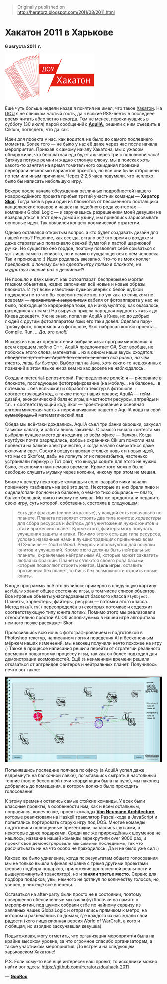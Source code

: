> Originally published on http://heratorz.blogspot.com/2011/08/2011.html

# Хакатон 2011 в Харькове

**6 августа 2011  г.**

![dou-hackathon-logo](img/hackathon-big.png)

Ещё чуть больше недели назад я понятия не имел, что такое [Хакатон](http://www.developers.org.ua/calendar/695/). На [DOU](https://dou.ua) я не слишком частый гость, да и всякие RSS-ленты в последнее время читать абсолютно некогда. Тем не менее, перекинувшись в субботу (30 июля) парой сообщений с [**AquilA**](https://github.com/aquiladev), решили с ним съездить в Ciklum, поглядеть, что да как.

Идеи для проекта у нас, как водится, не было до самого последнего момента. Более того — не было у нас её даже через час после начала мероприятия. Приехав к самому началу Хакатона, мы с ужасом обнаружили, что бесплатная еда будет аж через три с половиной часа! Затянув потуже ремни и жадно сглотнув слюну, мы в поисках хоть какого-то занятия на время томительного ожидания провизии перебрали несколько вариантов проектов, но все они были отброшены по тем или иным причинам. Через 2-2,5 часа подумали, что неплохо было бы написать небольшую игру.

Вскоре после начала обсуждения различных подробностей нашего новорождённого проекта прибыл третий участник команды — **Хератор** [**Skor**](https://github.com/o-skor). Тогда взяв в руки один из блокнотов от бессменного поставщика канцелярских товаров и чашек на подобного рода контестах — компании Global Logic — и заручившись разрешением моей девушки не возвращаться в этот день домой к ужину, мы принялись зарисовывать основные идеи. Так появился концепт космической стратегии.

Однако оставался открытым вопрос: а кто будет создавать дизайн для нашей игры? Решение, как всегда, витало всё это время в воздухе и даже старательно попахивало свежей бумагой и пастой шариковой ручки. Но существо оно гордое, поэтому позволяет себе срываться с уст лишь самого ленивого, но и самого нуждающегося в нём человека. Так и произошло :) Идея родилась внезапно. Кто-то из моих коллег предложил: _а почему бы не сделать игру прямо в блокноте, не мудрствуя лишний раз с дизайном?!_

Не прошло и двух минут, как фотоаппарат, беспрерывно моргая глазком объектива, жадно запоминал всё новые и новые образы блокнота. И тут всем известный пушной зверёк с белой шубкой подкрался не то что бы совсем незаметно, но уж как-то слишком не вовремя — ~~проявителя и закрепителя~~ кабеля от фотоаппарата у нас не было, подходящего кардридера тоже, да и аккумулятор, как оказалось, разрядился к псам :) На выручку пришла народная мудрость «язык до Киева доведёт». Уж не знаю, попал ли AquilA в Киев, но до добрых людей с другим фотоаппаратом язык его таки довёл. Сделали пару-тройку фото, покромсали в фотошопе, Skor набросал костяк проекта… Compile. Run. _…Да, это оно!!!_

Исходя из наших предпочтений выбрали язык программирования: я всем сердцем люблю C++, AquilA предпочитает C#, Skor вообще, не побоюсь этого слова, математик… но в одном наши вкусы сходятся: ~~обойдётся дотнетчик AquilA без своего сишлака~~ _всё равно, на чём писать, лишь бы быстро._ Выбор пал на Java, хотя каких-то недюжинных познаний в этом языке ни за кем из нас доселе не наблюдалось.

Создали mercurial-репозиторий. Распределение ролей: я — рисование в блокноте, последующее фотографирование (на мобилу… на балконе… в потёмках… без вспышки!) и обработка текстур в фотошопе + соответствующий код, а также merge наших правок; AquilA — гейм-дизайн, экономический баланс игры, в частности ресурсы, апгрейды и т.п. + соответствующий код; Skor — проектирование и основная алгоритмическая часть + переиначивание нашего с AquilA кода на свой ~~сумасбродный~~ математический лад.

Обеда мы всё-таки дождались. AquilA съел три банки окрошки, закусил тазиком салата, и работа вновь закипела. С самого начала контеста мы выбрали лучшее место для кодинга во всём офисе — балкон. Когда ноутбуки почти разрядились, добрые охранники Ciklum помогли нам провести на балкон электричество, а когда начало смеркаться даже включили свет. Свежий воздух навевал столько новых и новых идей, что мы со Skor’ом, дабы не лопнуть от их переизбытка, частенько устраивали перекур :) Тот факт, что никуда ходить для этого не нужно было, сэкономил нам немало времени. Кроме того можно было свободно слушать музыку через колонки, никому при этом не мешая.

Ближе к вечеру некоторые команды и соло-разработчики начали понемногу «забивать» на всё это дело. Некоторые из них брали пиво и сидели/спали полночи на балконе, о чём-то тихо общались — благо, балкон большой, никто никому не мешал. Мы же продолжали педалить свою игру, суть которой, собственно, состояла в следующем:

> Есть две фракции (синие и красные), у каждой есть изначально по планете. Планета позволяет строить два типа юнитов: _харвестеры_ для сбора ресурсов и _файтеры_ для уничтожения чужих юнитов и атаки вражеских планет. Кроме этого, файтеры могу получать улучшения защиты и атаки. Помимо этого есть два типа ресурсов, условно названные нами в лучших традициях привычных всем RTS-клише — _Gold_ и _Wood_. Ресурсы используются для покупки юнитов и улучшений. Кроме этого должны быть нейтральные планеты, охраняемые нейтральным AI, которые может захватить любая из фракций. Планеты являются своего рода базами, которые позволяют строить юнитов. **Цель игры:** оставить противника без планет, то бишь без возможности строить новые юниты.

В коде программы всё это вылилось примерно в следующую картину: `WorldEnv` хранит общее состояние игры, в том числе список объектов. Все игровые объекты унаследованы от базового класса `FlyObject`. Планеты, харвестеры, файтеры, ресурсы — потомки этого класса. Метод `makeTurn()` переопределён в некоторых потомках и содержит соответствующую типу юнита логику. Помимо этого мы реализовали относительно простой AI. Об используемых в нашей игре алгоритмах немного позже расскажет Skor.

Провозившись всю ночь с фотографированием и подготовкой в Photoshop текстур, написанием логики поведения AI и бесконечным мёржем наших изменений, мы наконец получили нечто похожее на игру :) Также в процессе написания решили перейти от стратегии реального времени к пошаговому процессу игры, так как он более подходил для демонстрации возможностей. Ещё за неимением времени решили отказаться от апгрейдов файтеров и нейтральных планет. Получилось нечто вот такое:

![screenshot](img/screen.png)

Потынявшись последние полчаса по офису (а AquilA успел даже вздремнуть на балконной лавке), попытавшись сыграть в настольный теннис (после бессонной ночи координация была на нуле), мы наконец добрались до помещения, в котором должно было проходить голосование.

К этому времени остались самые стойкие команды. У всех были классные проекты, в особенности нам, как и всем остальным, понравился, конечно же, проект команды [**Von Neumann Architecture**](http://von-neumann-architecture.blogspot.com/2011/08/blog-post.html), которые реализовали на Haskell транслятор Pascal-кода в JavaScript и попытались портировать старую игру под DOS. Многие команды подготовили полноценные презентации, запаслись шутками, а некоторые даже подарками. Среди нас же прирождённых шоуменов не нашлось, название нашей команды перекрутили over 9000 раз, и проект свой демонстрировали мы самыми последними, так что рассчитывать ни на что особо не приходилось. Да и не было уже сил :)

Каково же было удивление, когда по результатам общего голосования мы не только вышли в финал наравне с тремя другими проектами (сервис подбора подарков, приложение дополненной реальности и вышеупомянутый транслятор), но и **заняли третье место.** Сервис для подбора подарков, увы, немного не дотянул по количеству голосов, но, уверен, у них ещё всё впереди.

Оставаться на after-party были просто не в состоянии, поэтому совершенно обессиленные мы взяли футболочки на память о мероприятии, под шумок собрали себе по чайному сервизу из халявных чашек GlobalLogic и отправились прямиком к метро, на котором и разъехались по домам, где каждого из нас ждали свои радости (кого лицензионная версия World of WarCraft, а кого и любящая, но изрядно заскучавшая девушка).

Подытоживая, могу отметить, что организация мероприятия была на крайне высоком уровне, за что огромное спасибо организаторам, а также участникам мероприятия. До встречи на следующем харьковском Хакатоне!

P.S. Если кому-то всё ещё интересен наш проект, то исходники можно найти вот здесь: https://github.com/Heratorz/douhack-2011

— [**GooRoo**](https://github.com/GooRoo)

